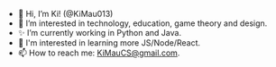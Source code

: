 - 👋 Hi, I’m Ki! (@KiMau013)
- 👀 I’m interested in technology, education, game theory and design.
- ✨ I’m currently working in Python and Java.
- 🌱 I'm interested in learning more JS/Node/React.
- 📫 How to reach me: KiMauCS@gmail.com.

<!---
KiMau013/KiMau013 is a ✨ special ✨ repository because its `README.md` (this file) appears on your GitHub profile.
You can click the Preview link to take a look at your changes.
--->
